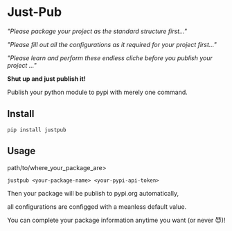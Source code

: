 # Just-Pub
*"Please package your project as the standard structure first..."*

*"Please fill out all the configurations as it required for your project first..."*

*"Please learn and perform these endless cliche before you publish your project ..."*

**Shut up and just publish it!**

Publish your python module to pypi with merely one command. 

## Install
```
pip install justpub
```

## Usage
path/to/where_your_package_are>
```
justpub <your-package-name> <your-pypi-api-token>
```

Then your package will be publish to pypi.org automatically, 

all configurations are configged with a meanless default value.

You can complete your package information anytime you want (or never 😈)!
